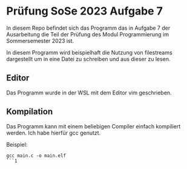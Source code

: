 # Prüfung SoSe 2023 Aufgabe 7
In diesem Repo befindet sich das Programm das in Aufgabe 7 der Ausarbeitung die Teil der Prüfung des Modul Programmierung im Sommersemester 2023 ist.

In diesem Programm wird beispielhaft die Nutzung von filestreams dargestellt um in eine Datei zu schreiben und aus dieser zu lesen.

## Editor 
Das Programm wurde in der WSL mit dem Editor vim geschrieben.

## Kompilation
Das Programm kann mit einem beliebigen Compiler einfach kompiliert werden. Ich habe hierfür gcc genutzt.

Beispiel: 
```
gcc main.c -o main.elf
```1
